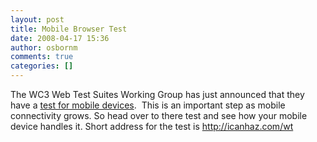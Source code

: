 ```yaml
---
layout: post
title: Mobile Browser Test
date: 2008-04-17 15:36
author: osbornm
comments: true
categories: []
---
```

<p>The WC3 Web Test Suites Working Group has just announced that they have a <a href="http://www.w3.org/QA/2008/04/is_your_mobile_browser_ready_f.html" target="_blank">test for mobile devices</a>.  This is an important step as mobile connectivity grows. So head over to there test and see how your mobile device handles it. Short address for the test is <a href="http://icanhaz.com/wt">http://icanhaz.com/wt</a></p>
